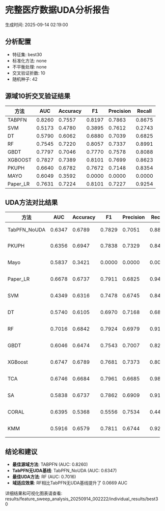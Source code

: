 # 完整医疗数据UDA分析报告

生成时间: 2025-09-14 02:19:00

## 分析配置

- 特征集: best30
- 标准化方法: none
- 不平衡处理: none
- 交叉验证折数: 10
- 随机种子: 42

## 源域10折交叉验证结果

| 方法 | AUC | Accuracy | F1 | Precision | Recall |
|------|-----|----------|----|-----------| -------|
| TABPFN | 0.8260 | 0.7557 | 0.8197 | 0.7863 | 0.8675 |
| SVM | 0.5173 | 0.4780 | 0.3895 | 0.7612 | 0.2743 |
| DT | 0.5790 | 0.6062 | 0.6880 | 0.7039 | 0.6825 |
| RF | 0.7545 | 0.7220 | 0.8057 | 0.7337 | 0.8991 |
| GBDT | 0.7797 | 0.7046 | 0.7770 | 0.7578 | 0.8088 |
| XGBOOST | 0.7827 | 0.7389 | 0.8101 | 0.7699 | 0.8623 |
| PKUPH | 0.6640 | 0.6782 | 0.7672 | 0.7148 | 0.8354 |
| MAYO | 0.6049 | 0.3592 | 0.0000 | 0.0000 | 0.0000 |
| Paper_LR | 0.7631 | 0.7224 | 0.8101 | 0.7227 | 0.9254 |

## UDA方法对比结果

| 方法 | AUC | Accuracy | F1 | Precision | Recall | 类型 |
|------|-----|----------|----|-----------| -------|------|
| TabPFN_NoUDA | 0.6347 | 0.6789 | 0.7829 | 0.7051 | 0.8800 | TabPFN基线 |
| PKUPH | 0.6356 | 0.6947 | 0.7838 | 0.7329 | 0.8474 | 传统基线 |
| Mayo | 0.5837 | 0.3421 | 0.0000 | 0.0000 | 0.0000 | 传统基线 |
| Paper_LR | 0.6678 | 0.6737 | 0.7911 | 0.6825 | 0.9429 | 传统基线 |
| SVM | 0.4349 | 0.6316 | 0.7478 | 0.6745 | 0.8474 | 机器学习基线 |
| DT | 0.5740 | 0.6105 | 0.6970 | 0.7168 | 0.6885 | 机器学习基线 |
| RF | 0.7016 | 0.6842 | 0.7924 | 0.6979 | 0.9186 | 机器学习基线 |
| GBDT | 0.6046 | 0.6474 | 0.7543 | 0.7007 | 0.8231 | 机器学习基线 |
| XGBoost | 0.6747 | 0.6789 | 0.7681 | 0.7373 | 0.8077 | 机器学习基线 |
| TCA | 0.6746 | 0.6684 | 0.7961 | 0.6685 | 0.9840 | UDA方法 |
| SA | 0.5838 | 0.6737 | 0.7862 | 0.6909 | 0.9120 | UDA方法 |
| CORAL | 0.6395 | 0.5368 | 0.5556 | 0.7534 | 0.4400 | UDA方法 |
| KMM | 0.5916 | 0.6579 | 0.7811 | 0.6744 | 0.9280 | UDA方法 |

## 结论和建议

- **最佳源域方法**: TABPFN (AUC: 0.8260)
- **TabPFN无UDA基线**: TabPFN_NoUDA (AUC: 0.6347)
- **最佳UDA方法**: RF (AUC: 0.7016)
- **域适应效果**: RF相比TabPFN无UDA基线提升了 0.0669 AUC

详细结果和可视化图表请查看: results/feature_sweep_analysis_20250914_002222/individual_results/best30